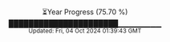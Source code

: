 <p align="center">
⏳Year Progress (75.70 %) <br>
██████████████████████▁▁▁▁▁▁▁▁ <br>
<sub>Updated: Fri, 04 Oct 2024 01:39:43 GMT</sub>
</p>

